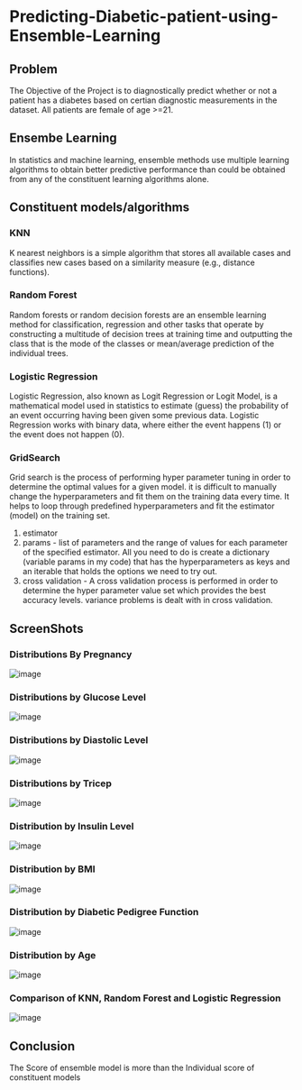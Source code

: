 # Predicting-Diabetic-patient-using-Ensemble-Learning
## Problem
The Objective of the Project is to diagnostically predict whether or not a patient has a diabetes based on certian diagnostic measurements in the dataset. All patients are female of age >=21. 

## Ensembe Learning 
In statistics and machine learning, ensemble methods use multiple learning algorithms to obtain better predictive performance than could be obtained from any of the constituent learning algorithms alone.

## Constituent models/algorithms

### KNN
K nearest neighbors is a simple algorithm that stores all available cases and classifies new cases based on a similarity measure (e.g., distance functions). 

### Random Forest
Random forests or random decision forests are an ensemble learning method for classification, regression and other tasks that operate by constructing a multitude of decision trees at training time and outputting the class that is the mode of the classes or mean/average prediction of the individual trees.

### Logistic Regression
Logistic Regression, also known as Logit Regression or Logit Model, is a mathematical model used in statistics to estimate (guess) the probability of an event occurring having been given some previous data. Logistic Regression works with binary data, where either the event happens (1) or the event does not happen (0).

### GridSearch
Grid search is the process of performing hyper parameter tuning in order to determine the optimal values for a given model.
it is difficult to manually change the hyperparameters and fit them on the training data every time. It helps to loop through predefined hyperparameters and fit the estimator (model) on the training set. 
1. estimator
2. params -  list of parameters and the range of values for each parameter of the specified estimator. All you need to do is create a dictionary (variable params in my code) that has the hyperparameters as keys and an iterable that holds the options we need to try out.
3. cross validation - A cross validation process is performed in order to determine the hyper parameter value set which provides the best accuracy levels. variance problems is dealt with in cross validation.

## ScreenShots
### Distributions By Pregnancy
![image](https://user-images.githubusercontent.com/44205030/112432407-db475d80-8d66-11eb-9696-f75867972f49.png)
### Distributions by Glucose Level
![image](https://user-images.githubusercontent.com/44205030/112432440-e8fce300-8d66-11eb-9c45-662a918c3b4f.png)
### Distributions by Diastolic Level
![image](https://user-images.githubusercontent.com/44205030/112432523-0a5dcf00-8d67-11eb-9011-e003daa498f1.png)
### Distributions by Tricep 
![image](https://user-images.githubusercontent.com/44205030/112432559-16499100-8d67-11eb-9586-ffea4ca9a29f.png)
### Distribution by Insulin Level
![image](https://user-images.githubusercontent.com/44205030/112432596-219cbc80-8d67-11eb-9e6a-fa81a0599ec5.png)
### Distribution by BMI
![image](https://user-images.githubusercontent.com/44205030/112432625-2b262480-8d67-11eb-8bce-ac377e327ead.png)
### Distribution by Diabetic Pedigree Function
![image](https://user-images.githubusercontent.com/44205030/112432719-47c25c80-8d67-11eb-9257-2c4f9c59e93c.png)
### Distribution by Age
![image](https://user-images.githubusercontent.com/44205030/112432743-50b32e00-8d67-11eb-8034-f815fe35edc3.png)
### Comparison of KNN, Random Forest and Logistic Regression
![image](https://user-images.githubusercontent.com/44205030/112432812-66c0ee80-8d67-11eb-865c-db7082a37e1a.png)

## Conclusion
The Score of ensemble model is more than the Individual score of constituent models
